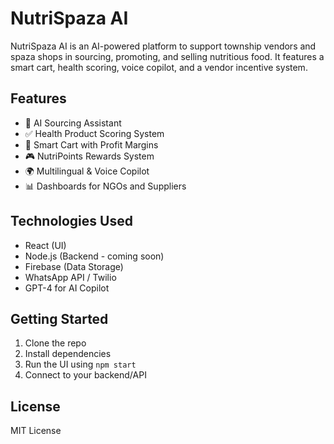 # NutriSpaza AI

NutriSpaza AI is an AI-powered platform to support township vendors and spaza shops in sourcing, promoting, and selling nutritious food. It features a smart cart, health scoring, voice copilot, and a vendor incentive system.

## Features

- 🧠 AI Sourcing Assistant
- ✅ Health Product Scoring System
- 🛒 Smart Cart with Profit Margins
- 🎮 NutriPoints Rewards System
- 🌍 Multilingual & Voice Copilot
- 📊 Dashboards for NGOs and Suppliers

## Technologies Used

- React (UI)
- Node.js (Backend - coming soon)
- Firebase (Data Storage)
- WhatsApp API / Twilio
- GPT-4 for AI Copilot

## Getting Started

1. Clone the repo
2. Install dependencies
3. Run the UI using `npm start`
4. Connect to your backend/API

## License

MIT License


